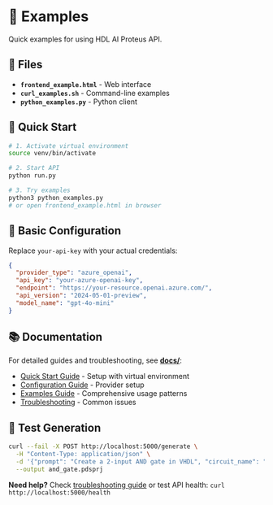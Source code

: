 # 📝 Examples

Quick examples for using HDL AI Proteus API.

## 📁 Files

- **`frontend_example.html`** - Web interface
- **`curl_examples.sh`** - Command-line examples  
- **`python_examples.py`** - Python client

## 🚀 Quick Start

```bash
# 1. Activate virtual environment
source venv/bin/activate

# 2. Start API
python run.py

# 3. Try examples
python3 python_examples.py
# or open frontend_example.html in browser
```

## 🔧 Basic Configuration

Replace `your-api-key` with your actual credentials:

```json
{
  "provider_type": "azure_openai",
  "api_key": "your-azure-openai-key", 
  "endpoint": "https://your-resource.openai.azure.com/",
  "api_version": "2024-05-01-preview",
  "model_name": "gpt-4o-mini"
}
```

## 📚 Documentation

For detailed guides and troubleshooting, see **[docs/](../docs/README.md)**:

- [Quick Start Guide](../docs/QUICK_START.md) - Setup with virtual environment
- [Configuration Guide](../docs/CONFIGURATION.md) - Provider setup  
- [Examples Guide](../docs/EXAMPLES.md) - Comprehensive usage patterns
- [Troubleshooting](../docs/TROUBLESHOOTING.md) - Common issues

## 🎯 Test Generation

```bash
curl --fail -X POST http://localhost:5000/generate \
  -H "Content-Type: application/json" \
  -d '{"prompt": "Create a 2-input AND gate in VHDL", "circuit_name": "and_gate", "provider_config": YOUR_CONFIG}' \
  --output and_gate.pdsprj
```

**Need help?** Check [troubleshooting guide](../docs/TROUBLESHOOTING.md) or test API health: `curl http://localhost:5000/health`
